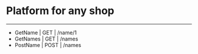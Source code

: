 # Platform for any shop

---

- GetName | GET | /name/1
- GetNames | GET | /names
- PostName | POST | /names
